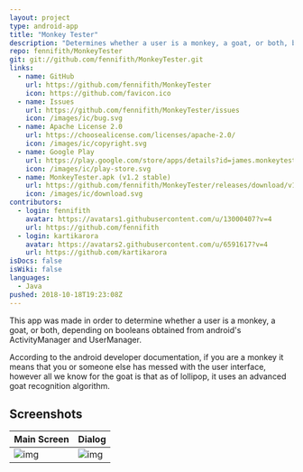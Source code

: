 ```yaml
---
layout: project
type: android-app
title: "Monkey Tester"
description: "Determines whether a user is a monkey, a goat, or both, based on values obtained from android's ActivityManager and UserManager."
repo: fennifith/MonkeyTester
git: git://github.com/fennifith/MonkeyTester.git
links:
  - name: GitHub
    url: https://github.com/fennifith/MonkeyTester
    icon: https://github.com/favicon.ico
  - name: Issues
    url: https://github.com/fennifith/MonkeyTester/issues
    icon: /images/ic/bug.svg
  - name: Apache License 2.0
    url: https://choosealicense.com/licenses/apache-2.0/
    icon: /images/ic/copyright.svg
  - name: Google Play
    url: https://play.google.com/store/apps/details?id=james.monkeytester
    icon: /images/ic/play-store.svg
  - name: MonkeyTester.apk (v1.2 stable)
    url: https://github.com/fennifith/MonkeyTester/releases/download/v1.2/MonkeyTester.apk
    icon: /images/ic/download.svg
contributors:
  - login: fennifith
    avatar: https://avatars1.githubusercontent.com/u/13000407?v=4
    url: https://github.com/fennifith
  - login: kartikarora
    avatar: https://avatars2.githubusercontent.com/u/6591617?v=4
    url: https://github.com/kartikarora
isDocs: false
isWiki: false
languages:
  - Java
pushed: 2018-10-18T19:23:08Z
---
```


This app was made in order to determine whether a user is a monkey, a goat, or both, depending on booleans obtained from android's ActivityManager and UserManager.

According to the android developer documentation, if you are a monkey it means that you or someone else has messed with the user interface, however all we know for the goat is that as of lollipop, it uses an advanced goat recognition algorithm.

## Screenshots

|Main Screen|Dialog|
|-----|-----|
|![img](https://github.com/fennifith/MonkeyTester/blob/master/./.github/images/main.png?raw=true)|![img](https://github.com/fennifith/MonkeyTester/blob/master/./.github/images/dialog.png?raw=true)|
